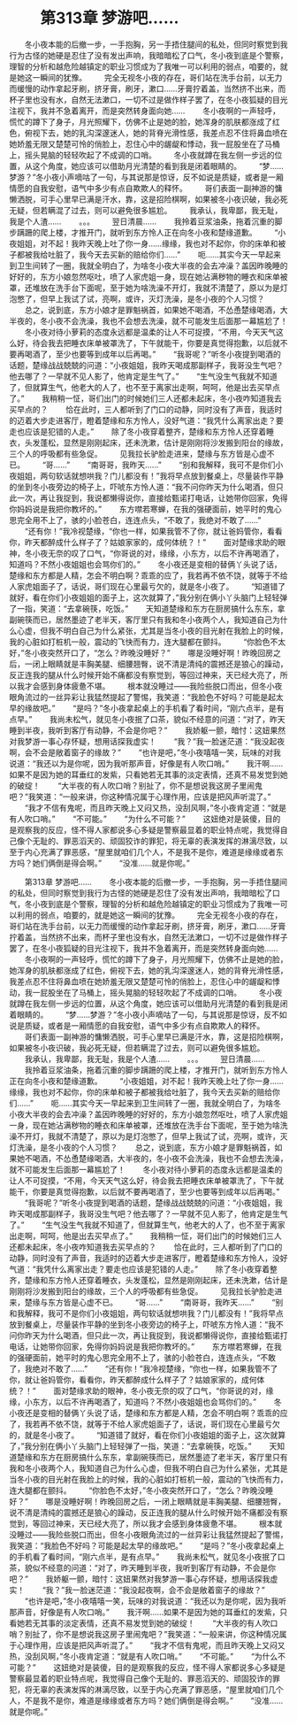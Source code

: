 # 　　第313章 梦游吧……
　　冬小夜本能的后撤一步，一手抱胸，另一手捂住腿间的私处，但同时察觉到我行为古怪的她硬是忍住了没有发出声响，我暗暗松了口气，冬小夜到底是个警察，理智的分析和越危险越镇定的职业习惯成为了我唯一可以利用的弱点，咱要的，就是她这一瞬间的犹豫。
　　完全无视冬小夜的存在，哥们站在洗手台前，以无力而缓慢的动作拿起牙刷，挤牙膏，刷牙，漱口……牙膏拧着盖，当然挤不出来，而杯子里也没有水，自然无法漱口，一切不过是做作样子罢了，在冬小夜狐疑的目光注视下，我并不急着离开，而是突然转身面向她……
　　冬小夜啊的一声轻呼，慌忙的蹲下了身子，月光照耀下，仿佛不止是她的脸，她浑身的肌肤都涨成了红色，俯视下去，她的乳沟深邃迷人，她的背脊光滑性感，我差点忍不住将鼻血喷在她娇羞无限又楚楚可怜的俏脸上，忍住心中的龌龊和悸动，我一屁股坐在了马桶上，摇头晃脑的轻轻吹起了不成调的口哨。
　　冬小夜就蹲在我左侧一步远的位置，从这个角度，她应该可以借助月光清楚的看到我是闭着眼睛的。
　　“梦……梦游？”冬小夜小声嘀咕了一句，与其说那是惊讶，反不如说是质疑，或者是一厢情愿的自我安慰，语气中多少有点自欺欺人的释怀。
　　哥们表面一副神游的慵懒洒脱，可手心里早已满是汗水，靠，这是招险棋啊，如果被冬小夜识破，我必死无疑，但若瞒混了过去，则可以避免很多尴尬。
　　我承认，我卑鄙，我无耻，我是个人渣……
　　。。。
　　翌日清晨……
　　我拎着豆浆油条，拖着沉重的脚步蹒跚的爬上楼，才推开门，就听到东方怜人正在向冬小夜和楚缘道歉。
　　“小夜姐姐，对不起！我昨天晚上吐了你一身……缘缘，我也对不起你，你的床单和被子都被我给吐脏了，我今天去买新的赔给你们……”
　　呃……其实今天一早起来到卫生间转了一圈，我就全明白了，为啥冬小夜大半夜的会去冲澡？盖因昨晚睡的好好的，东方小娘忽然呕吐，喷了人家虎姐一身，现在她沾满秽物的睡衣和床单被罩，还堆放在洗手台下面呢，至于她为啥洗澡不开灯，我就不清楚了，原以为是灯泡憋了，但早上我试了试，亮啊，或许，灭灯洗澡，是冬小夜的个人习惯？
　　总之，说到底，东方小娘才是罪魁祸首，如果她不喝酒，不怂恿楚缘喝酒，大半夜的，冬小夜不会洗澡，我也不会想去洗澡，就不可能发生后面那一幕尴尬了！
　　冬小夜对待小萝莉的态度永远都是温柔的让人不可捉摸，“不用，今天天气这么好，待会我去把睡衣床单被罩洗了，下午就能干，你要是真觉得抱歉，以后就不要再喝酒了，至少也要等到成年以后再喝。”
　　“我哥呢？”听冬小夜提到喝酒的话题，楚缘战战兢兢的问道：“小夜姐姐，我昨天喝成那副样子，我哥没生气吧？他去哪了？一早就不见人影了，他肯定是生气了。”
　　“生气没生气我就不知道了，但就算生气，他老大的人了，也不至于离家出走啊，呵呵，他是出去买早点了。”
　　我稍稍一怔，哥们出门的时候她们三人还都未起床，冬小夜咋知道我去买早点的？
　　恰在此时，三人都听到了门口的动静，同时没有了声音，我适时的迈着大步走进客厅，瞪着楚缘和东方怜人，没好气道：“我凭什么离家出走？要走也应该是犯错的人走。”
　　除了冬小夜穿着整齐，楚缘和东方怜人还穿着睡衣，头发蓬松，显然是刚刚起床，还未洗漱，估计是刚刚将沙发搬到阳台的缘故，三个人的呼吸都有些急促。
　　见我拉长驴脸走进来，楚缘与东方皆是心虚不已。
　　“哥……”
　　“南哥哥，我昨天……”
　　“别和我解释，我可不是你们小夜姐姐，两句软话就想哄我？门儿都没有！”我将早点放到餐桌上，尽量装作平静的坐到冬小夜旁边的椅子上，吓唬东方怜人道：“我不问你昨天为什么喝酒，但只此一次，再让我捉到，我说都懒得说你，直接给甄诺打电话，让她带你回家，免得你妈妈说是我把你教坏的。”
　　东方噤若寒蝉，在我的强硬面前，她平时的鬼心思完全用不上了，骇的小脸苍白，连连点头，“不敢了，我绝对不敢了……”
　　“还有你！”我冷视楚缘，“你也一样，如果我管不了你，就让爸妈管你，看看你，昨天都醉成什么样子了？姑娘家家的，成何体统？！”
　　面对楚缘求助的眼神，冬小夜无奈的叹了口气，“你哥说的对，缘缘，小东方，以后不许再喝酒了，知道吗？不然小夜姐姐也会骂你们的。”
　　冬小夜还是变相的替俩丫头说了话，楚缘和东方都是人精，怎会不明白啊？乖乖的应了，我若再不依不饶，就等于不给人家虎姐面子了，话说，哥们现在心里最亏欠的，就是冬小夜了。
　　“知道错了就好，看在你们小夜姐姐的面子上，这次就算了，”我分别在俩小丫头脑门上轻轻弹了一指，笑道：“去拿碗筷，吃饭。”
　　天知道楚缘和东方在厨房搞什么东东，拿副碗筷而已，居然墨迹了老半天，客厅里只有我和冬小夜两个人，我知道自己为什么心虚，但我不明白自己为什么紧张，尤其是当冬小夜的目光射在我脸上的时候，我的心脏如打桩机一般，震动的飞快而有力，连大腿都在颤抖。
　　“你脸色不太好，”冬小夜突然开口了，“怎么？昨晚没睡好？”
　　哪是没睡好啊！昨晚回房之后，一闭上眼睛就是丰胸美腿、细腰翘臀，说不清是清纯的震撼还是狼心的躁动，反正连我的腿从什么时候开始不痛都没有察觉到，等回过神来，天已经大亮了，所以我才会感到身体疲惫不堪。
　　根本就没睡过——我险些脱口而出，但冬小夜眼角流过的一丝异彩让我猛然提起了警惕，我笑道：“我脸色不好吗？可能是起太早的缘故吧。”
　　“是吗？”冬小夜拿起桌上的手机看了看时间，“刚六点半，是有点早。”
　　我尚未松气，就见冬小夜抿了口茶，貌似不经意的问道：“对了，昨天睡到半夜，我听到客厅有动静，不会是你吧？”
　　我娇躯一颤，暗忖：这妞果然对我梦游一事心存怀疑，想用话探我虚实！
　　“我？”我一脸迷茫道：“我没起夜啊，会不会是敞着窗子的缘故？”
　　“也许是吧，”冬小夜嘻嘻一笑，玩味的对我说道：“我还以为是你呢，因为我听那声音，好像是有人吹口哨。”
　　我汗啊……如果不是因为她的耳垂红的发紫，只看她若无其事的淡定表情，还真不易发觉到她的破绽！
　　“大半夜的有人吹口哨？别扯了，你不是想说我这房子里闹鬼吧？”我笑道：“一般来讲，你这种情况属于心理作用，应该是把风声听混了。”
　　“我才不信有鬼呢，而且昨天晚上又闷又热，没刮风啊，”冬小夜肯定道：“就是有人吹口哨。”
　　“不可能。”
　　“为什么不可能？”
　　这妞绝对是装傻，目的是观察我的反应，怪不得人家都说多心多疑是警察最显着的职业特点呢，我觉得自己像个无耻的、罪恶滔天的、顽固狡诈的罪犯，将无辜的表演发挥的淋漓尽致，以至于内心充满了罪恶感，“屋里就咱们几个人，不是我不是你，难道是缘缘或者东方吗？她们俩倒是得会啊。”
　　“没准……就是你呢。”

　　第313章 梦游吧……
　　冬小夜本能的后撤一步，一手抱胸，另一手捂住腿间的私处，但同时察觉到我行为古怪的她硬是忍住了没有发出声响，我暗暗松了口气，冬小夜到底是个警察，理智的分析和越危险越镇定的职业习惯成为了我唯一可以利用的弱点，咱要的，就是她这一瞬间的犹豫。
　　完全无视冬小夜的存在，哥们站在洗手台前，以无力而缓慢的动作拿起牙刷，挤牙膏，刷牙，漱口……牙膏拧着盖，当然挤不出来，而杯子里也没有水，自然无法漱口，一切不过是做作样子罢了，在冬小夜狐疑的目光注视下，我并不急着离开，而是突然转身面向她……
　　冬小夜啊的一声轻呼，慌忙的蹲下了身子，月光照耀下，仿佛不止是她的脸，她浑身的肌肤都涨成了红色，俯视下去，她的乳沟深邃迷人，她的背脊光滑性感，我差点忍不住将鼻血喷在她娇羞无限又楚楚可怜的俏脸上，忍住心中的龌龊和悸动，我一屁股坐在了马桶上，摇头晃脑的轻轻吹起了不成调的口哨。
　　冬小夜就蹲在我左侧一步远的位置，从这个角度，她应该可以借助月光清楚的看到我是闭着眼睛的。
　　“梦……梦游？”冬小夜小声嘀咕了一句，与其说那是惊讶，反不如说是质疑，或者是一厢情愿的自我安慰，语气中多少有点自欺欺人的释怀。
　　哥们表面一副神游的慵懒洒脱，可手心里早已满是汗水，靠，这是招险棋啊，如果被冬小夜识破，我必死无疑，但若瞒混了过去，则可以避免很多尴尬。
　　我承认，我卑鄙，我无耻，我是个人渣……
　　。。。
　　翌日清晨……
　　我拎着豆浆油条，拖着沉重的脚步蹒跚的爬上楼，才推开门，就听到东方怜人正在向冬小夜和楚缘道歉。
　　“小夜姐姐，对不起！我昨天晚上吐了你一身……缘缘，我也对不起你，你的床单和被子都被我给吐脏了，我今天去买新的赔给你们……”
　　呃……其实今天一早起来到卫生间转了一圈，我就全明白了，为啥冬小夜大半夜的会去冲澡？盖因昨晚睡的好好的，东方小娘忽然呕吐，喷了人家虎姐一身，现在她沾满秽物的睡衣和床单被罩，还堆放在洗手台下面呢，至于她为啥洗澡不开灯，我就不清楚了，原以为是灯泡憋了，但早上我试了试，亮啊，或许，灭灯洗澡，是冬小夜的个人习惯？
　　总之，说到底，东方小娘才是罪魁祸首，如果她不喝酒，不怂恿楚缘喝酒，大半夜的，冬小夜不会洗澡，我也不会想去洗澡，就不可能发生后面那一幕尴尬了！
　　冬小夜对待小萝莉的态度永远都是温柔的让人不可捉摸，“不用，今天天气这么好，待会我去把睡衣床单被罩洗了，下午就能干，你要是真觉得抱歉，以后就不要再喝酒了，至少也要等到成年以后再喝。”
　　“我哥呢？”听冬小夜提到喝酒的话题，楚缘战战兢兢的问道：“小夜姐姐，我昨天喝成那副样子，我哥没生气吧？他去哪了？一早就不见人影了，他肯定是生气了。”
　　“生气没生气我就不知道了，但就算生气，他老大的人了，也不至于离家出走啊，呵呵，他是出去买早点了。”
　　我稍稍一怔，哥们出门的时候她们三人还都未起床，冬小夜咋知道我去买早点的？
　　恰在此时，三人都听到了门口的动静，同时没有了声音，我适时的迈着大步走进客厅，瞪着楚缘和东方怜人，没好气道：“我凭什么离家出走？要走也应该是犯错的人走。”
　　除了冬小夜穿着整齐，楚缘和东方怜人还穿着睡衣，头发蓬松，显然是刚刚起床，还未洗漱，估计是刚刚将沙发搬到阳台的缘故，三个人的呼吸都有些急促。
　　见我拉长驴脸走进来，楚缘与东方皆是心虚不已。
　　“哥……”
　　“南哥哥，我昨天……”
　　“别和我解释，我可不是你们小夜姐姐，两句软话就想哄我？门儿都没有！”我将早点放到餐桌上，尽量装作平静的坐到冬小夜旁边的椅子上，吓唬东方怜人道：“我不问你昨天为什么喝酒，但只此一次，再让我捉到，我说都懒得说你，直接给甄诺打电话，让她带你回家，免得你妈妈说是我把你教坏的。”
　　东方噤若寒蝉，在我的强硬面前，她平时的鬼心思完全用不上了，骇的小脸苍白，连连点头，“不敢了，我绝对不敢了……”
　　“还有你！”我冷视楚缘，“你也一样，如果我管不了你，就让爸妈管你，看看你，昨天都醉成什么样子了？姑娘家家的，成何体统？！”
　　面对楚缘求助的眼神，冬小夜无奈的叹了口气，“你哥说的对，缘缘，小东方，以后不许再喝酒了，知道吗？不然小夜姐姐也会骂你们的。”
　　冬小夜还是变相的替俩丫头说了话，楚缘和东方都是人精，怎会不明白啊？乖乖的应了，我若再不依不饶，就等于不给人家虎姐面子了，话说，哥们现在心里最亏欠的，就是冬小夜了。
　　“知道错了就好，看在你们小夜姐姐的面子上，这次就算了，”我分别在俩小丫头脑门上轻轻弹了一指，笑道：“去拿碗筷，吃饭。”
　　天知道楚缘和东方在厨房搞什么东东，拿副碗筷而已，居然墨迹了老半天，客厅里只有我和冬小夜两个人，我知道自己为什么心虚，但我不明白自己为什么紧张，尤其是当冬小夜的目光射在我脸上的时候，我的心脏如打桩机一般，震动的飞快而有力，连大腿都在颤抖。
　　“你脸色不太好，”冬小夜突然开口了，“怎么？昨晚没睡好？”
　　哪是没睡好啊！昨晚回房之后，一闭上眼睛就是丰胸美腿、细腰翘臀，说不清是清纯的震撼还是狼心的躁动，反正连我的腿从什么时候开始不痛都没有察觉到，等回过神来，天已经大亮了，所以我才会感到身体疲惫不堪。
　　根本就没睡过——我险些脱口而出，但冬小夜眼角流过的一丝异彩让我猛然提起了警惕，我笑道：“我脸色不好吗？可能是起太早的缘故吧。”
　　“是吗？”冬小夜拿起桌上的手机看了看时间，“刚六点半，是有点早。”
　　我尚未松气，就见冬小夜抿了口茶，貌似不经意的问道：“对了，昨天睡到半夜，我听到客厅有动静，不会是你吧？”
　　我娇躯一颤，暗忖：这妞果然对我梦游一事心存怀疑，想用话探我虚实！
　　“我？”我一脸迷茫道：“我没起夜啊，会不会是敞着窗子的缘故？”
　　“也许是吧，”冬小夜嘻嘻一笑，玩味的对我说道：“我还以为是你呢，因为我听那声音，好像是有人吹口哨。”
　　我汗啊……如果不是因为她的耳垂红的发紫，只看她若无其事的淡定表情，还真不易发觉到她的破绽！
　　“大半夜的有人吹口哨？别扯了，你不是想说我这房子里闹鬼吧？”我笑道：“一般来讲，你这种情况属于心理作用，应该是把风声听混了。”
　　“我才不信有鬼呢，而且昨天晚上又闷又热，没刮风啊，”冬小夜肯定道：“就是有人吹口哨。”
　　“不可能。”
　　“为什么不可能？”
　　这妞绝对是装傻，目的是观察我的反应，怪不得人家都说多心多疑是警察最显着的职业特点呢，我觉得自己像个无耻的、罪恶滔天的、顽固狡诈的罪犯，将无辜的表演发挥的淋漓尽致，以至于内心充满了罪恶感，“屋里就咱们几个人，不是我不是你，难道是缘缘或者东方吗？她们俩倒是得会啊。”
　　“没准……就是你呢。”
